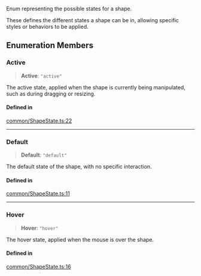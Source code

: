 Enum representing the possible states for a shape.

These defines the different states a shape can be in,
allowing specific styles or behaviors to be applied.

## Enumeration Members

### Active

> **Active**: `"active"`

The active state, applied when the shape is currently being manipulated,
such as during dragging or resizing.

#### Defined in

[common/ShapeState.ts:22](https://github.com/avolutions/canvas-painter/blob/main/src/common/ShapeState.ts#L22)

***

### Default

> **Default**: `"default"`

The default state of the shape, with no specific interaction.

#### Defined in

[common/ShapeState.ts:11](https://github.com/avolutions/canvas-painter/blob/main/src/common/ShapeState.ts#L11)

***

### Hover

> **Hover**: `"hover"`

The hover state, applied when the mouse is over the shape.

#### Defined in

[common/ShapeState.ts:16](https://github.com/avolutions/canvas-painter/blob/main/src/common/ShapeState.ts#L16)
